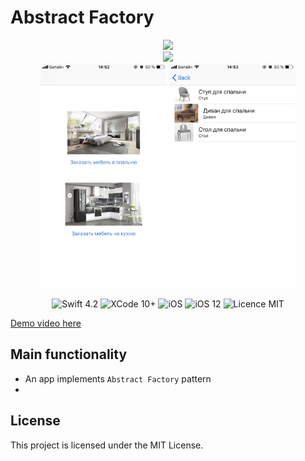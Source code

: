 #  Abstract Factory

<div align = "center">
<img src="/screens/FactoryMethod.png" width="60%">     
<br>
<img src="/screens/Factory_info.jpeg" width="60%">     
<br>
<img src="/screens/1.jpg" width="40%">        
<img src="/screens/2.jpg" width="40%">       
</div>

<p align="center">
<img src="https://img.shields.io/badge/Swift-4.2-orange.svg" alt="Swift 4.2"/>
<img src="https://img.shields.io/badge/Xcode-10%2B-brightgreen.svg" alt="XCode 10+"/>
<img src="https://img.shields.io/badge/platform-iOS-green.svg" alt="iOS"/>
<img src="https://img.shields.io/badge/iOS-12%2B-brightgreen.svg" alt="iOS 12"/>
<img src="https://img.shields.io/badge/licence-MIT-lightgray.svg" alt="Licence MIT"/>
</p>

[Demo video here]()

## Main functionality
* An app implements `Abstract Factory` pattern
* 


## License

This project is licensed under the MIT License.